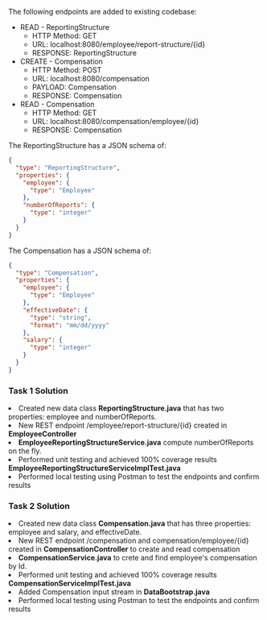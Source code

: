 The following endpoints are added to existing codebase:
* READ  - ReportingStructure
    * HTTP Method: GET
    * URL: localhost:8080/employee/report-structure/{id}
    * RESPONSE: ReportingStructure
* CREATE  - Compensation
    * HTTP Method: POST
    * URL: localhost:8080/compensation
    * PAYLOAD: Compensation
    * RESPONSE: Compensation
* READ  - Compensation
    * HTTP Method: GET
    * URL: localhost:8080/compensation/employee/{id}
    * RESPONSE: Compensation

The ReportingStructure has a JSON schema of:
```json
{
  "type": "ReportingStructure",
  "properties": {
    "employee": {
      "type": "Employee"
    },
    "numberOfReports": {
      "type": "integer"
    }
  }
}
```

The Compensation has a JSON schema of:
```json
{
  "type": "Compensation",
  "properties": {
    "employee": {
      "type": "Employee"
    },
    "effectiveDate": {
      "type": "string",
      "format": "mm/dd/yyyy"
    },
    "salary": {
      "type": "integer"
    }
  }
}
```


### Task 1 Solution

<li> Created new data class <b>ReportingStructure.java</b> that has two properties: employee and numberOfReports. </li> 
<li> New REST endpoint /employee/report-structure/{id} created in <b>EmployeeController</b></li>
<li> <b>EmployeeReportingStructureService.java</b> compute numberOfReports on the fly.</li>
<li> Performed unit testing and achieved 100% coverage results <b>EmployeeReportingStructureServiceImplTest.java</b> </li>
<li> Performed local testing using Postman to test the endpoints and confirm results</li>

### Task 2 Solution

<li> Created new data class <b>Compensation.java</b> that has three properties: employee and  salary, and effectiveDate. </li> 
<li> New REST endpoint /compensation and compensation/employee/{id} created in <b>CompensationController</b> to create and read compensation</li>
<li> <b>CompensationService.java</b> to crete and find employee's compensation by Id.</li>
<li> Performed unit testing and achieved 100% coverage results <b>CompensationServiceImplTest.java</b> </li>
<li> Added Compensation input stream in <b>DataBootstrap.java</b></li>
<li> Performed local testing using Postman to test the endpoints and confirm results</li>